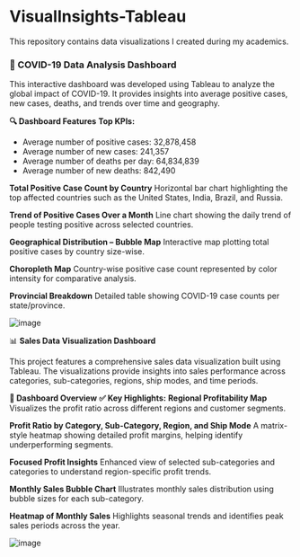 # VisualInsights-Tableau
This repository contains data visualizations I created during my academics.

### 🦠 COVID-19 Data Analysis Dashboard
This interactive dashboard was developed using Tableau to analyze the global impact of COVID-19. It provides insights into average positive cases, new cases, deaths, and trends over time and geography.

**🔍 Dashboard Features**
**Top KPIs:**
- Average number of positive cases: 32,878,458
- Average number of new cases: 241,357
- Average number of deaths per day: 64,834,839
- Average number of new deaths: 842,490

**Total Positive Case Count by Country**
Horizontal bar chart highlighting the top affected countries such as the United States, India, Brazil, and Russia.

**Trend of Positive Cases Over a Month**
Line chart showing the daily trend of people testing positive across selected countries.

**Geographical Distribution – Bubble Map**
Interactive map plotting total positive cases by country size-wise.

**Choropleth Map**
Country-wise positive case count represented by color intensity for comparative analysis.

**Provincial Breakdown**
Detailed table showing COVID-19 case counts per state/province.

![image](https://github.com/user-attachments/assets/212d9996-aaa4-4a0e-b37f-e9b7073a0c44)



📊 **Sales Data Visualization Dashboard**

This project features a comprehensive sales data visualization built using Tableau. The visualizations provide insights into sales performance across categories, sub-categories, regions, ship modes, and time periods.

**📌 Dashboard Overview**
**✅ Key Highlights:**
**Regional Profitability Map**
Visualizes the profit ratio across different regions and customer segments.

**Profit Ratio by Category, Sub-Category, Region, and Ship Mode**
A matrix-style heatmap showing detailed profit margins, helping identify underperforming segments.

**Focused Profit Insights**
Enhanced view of selected sub-categories and categories to understand region-specific profit trends.

**Monthly Sales Bubble Chart**
Illustrates monthly sales distribution using bubble sizes for each sub-category.

**Heatmap of Monthly Sales**
Highlights seasonal trends and identifies peak sales periods across the year.

![image](https://github.com/user-attachments/assets/d0c65a01-2001-4913-8f20-93a110f210d8)



